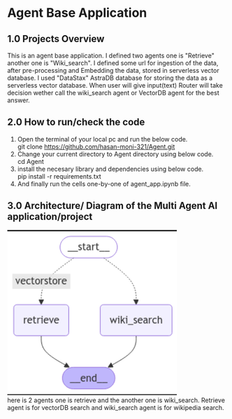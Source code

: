# Agent Base Application

## 1.0 Projects Overview 
This is an agent base application. I defined two agents one is "Retrieve" another one is "Wiki_search". I defined some url for ingestion of the data, after pre-processing and Embedding the data, stored in serverless vector database. I used "DataStax" AstraDB database for storing the data as a serverless vector database. When user will give input(text) Router will take decision wether call the wiki_search agent or VectorDB agent for the best answer.   


## 2.0 How to run/check the code 
1. Open the terminal of your local pc and run the below code.  
   git clone https://github.com/hasan-moni-321/Agent.git
2. Change your current directory to Agent directory using below code.  
   cd Agent
3. install the necesary library and dependencies using below code.  
   pip install -r requirements.txt
4. And finally run the cells one-by-one of agent_app.ipynb file.   

## 3.0 Architecture/ Diagram of the Multi Agent AI application/project  
![alt text](https://github.com/hasan-moni-321/Agent/blob/main/images/Screenshot%20from%202024-12-14%2023-34-48.png)  
here is 2 agents one is retrieve and the another one is wiki_search. Retrieve agent is for vectorDB search and wiki_search agent is for wikipedia search.  



